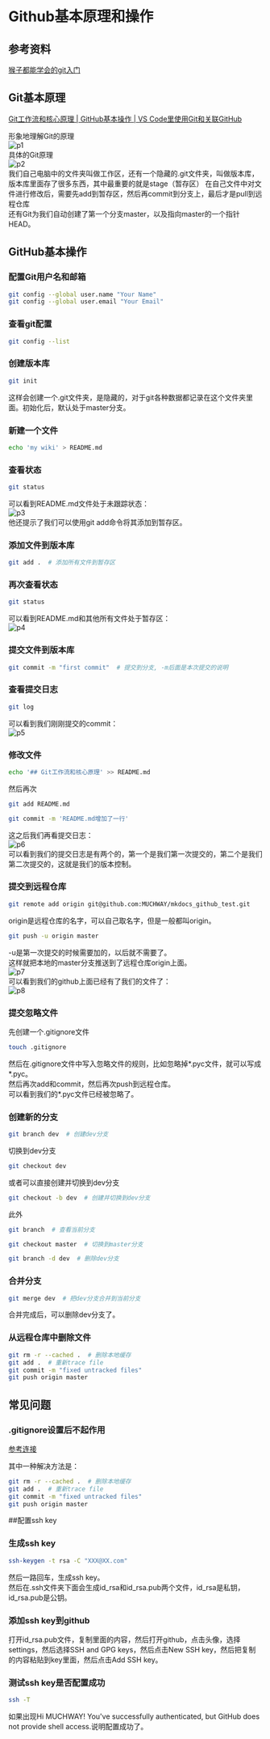 # Github基本原理和操作

## 参考资料
[猴子都能学会的git入门](https://backlog.com/git-tutorial/cn/)


## Git基本原理
[Git工作流和核心原理 | GitHub基本操作 | VS Code里使用Git和关联GitHub](https://www.bilibili.com/video/BV1r3411F7kn/?spm_id_from%253D333.337.search-card.all.click)

形象地理解Git的原理<br>
![p1](./github_images/p1.png)<br>
具体的Git原理<br>
![p2](./github_images/p2.png "Git原理")<br>
我们自己电脑中的文件夹叫做工作区，还有一个隐藏的.git文件夹，叫做版本库，版本库里面存了很多东西，其中最重要的就是stage（暂存区）<bar>
在自己文件中对文件进行修改后，需要先add到暂存区，然后再commit到分支上，最后才是pull到远程仓库<br>
还有Git为我们自动创建了第一个分支master，以及指向master的一个指针HEAD。<br> 
<!-- ![image](./github_images/p1.png) -->
## GitHub基本操作
### 配置Git用户名和邮箱
```bash
git config --global user.name "Your Name"
git config --global user.email "Your Email"
```
### 查看git配置
```bash
git config --list
```


### 创建版本库
```bash
git init
```
这样会创建一个.git文件夹，是隐藏的，对于git各种数据都记录在这个文件夹里面。初始化后，默认处于master分支。

### 新建一个文件
```bash
echo 'my wiki' > README.md
```

### 查看状态
```bash
git status
```
可以看到README.md文件处于未跟踪状态：<br>
![p3](./github_images/p3.png "未跟踪状态")<br>
他还提示了我们可以使用git add命令将其添加到暂存区。<br>

### 添加文件到版本库
```bash
git add .  # 添加所有文件到暂存区
```

### 再次查看状态
```bash
git status
```
可以看到README.md和其他所有文件处于暂存区：<br>
![p4](./github_images/p4.png "暂存区")<br>

### 提交文件到版本库
```bash
git commit -m "first commit"  # 提交到分支, -m后面是本次提交的说明
```

### 查看提交日志
```bash 
git log
```
可以看到我们刚刚提交的commit：<br>
![p5](./github_images/p5.png "提交日志")<br>

### 修改文件
```bash
echo '## Git工作流和核心原理' >> README.md
```
然后再次
```bash
git add README.md
```
```bash
git commit -m 'README.md增加了一行'
```
这之后我们再看提交日志：<br>
![p6](./github_images/p6.png "提交日志")<br>
可以看到我们的提交日志是有两个的，第一个是我们第一次提交的，第二个是我们第二次提交的，这就是我们的版本控制。<br>

### 提交到远程仓库
```bash
git remote add origin git@github.com:MUCHWAY/mkdocs_github_test.git
```
origin是远程仓库的名字，可以自己取名字，但是一般都叫origin。<br>
```bash
git push -u origin master
```
-u是第一次提交的时候需要加的，以后就不需要了。<br>
这样就把本地的master分支推送到了远程仓库origin上面。<br>
![p7](./github_images/p7.png "推送到远程仓库")<br>
可以看到我们的github上面已经有了我们的文件了：<br>
![p8](./github_images/p8.png "github上的文件")<br>

### 提交忽略文件
先创建一个.gitignore文件
```bash
touch .gitignore
```
然后在.gitignore文件中写入忽略文件的规则，比如忽略掉*.pyc文件，就可以写成*.pyc。<br>
然后再次add和commit，然后再次push到远程仓库。<br>
可以看到我们的*.pyc文件已经被忽略了。<br>


### 创建新的分支
```bash
git branch dev  # 创建dev分支
```
切换到dev分支
```bash
git checkout dev
```
或者可以直接创建并切换到dev分支 
```bash
git checkout -b dev  # 创建并切换到dev分支
```
此外
```bash 
git branch  # 查看当前分支
```
```bash 
git checkout master  # 切换到master分支
```
```bash
git branch -d dev  # 删除dev分支
```

### 合并分支
```bash
git merge dev  # 把dev分支合并到当前分支
```
合并完成后，可以删除dev分支了。<br>
### 

### 从远程仓库中删除文件
```bash
git rm -r --cached .  # 删除本地缓存
git add .  # 重新trace file
git commit -m "fixed untracked files"
git push origin master
```

## 常见问题
### .gitignore设置后不起作用
[参考连接](https://lanyue.blog.csdn.net/article/details/119578464?spm%253D1001.2101.3001.6650.1%2526utm_medium%253Ddistribute.pc_relevant.none-task-blog-2~default~CTRLIST~Rate-1-119578464-blog-122837214.235%255Ev38%255Epc_relevant_anti_t3%2526depth_1-utm_source%253Ddistribute.pc_relevant.none-task-blog-2~default~CTRLIST~Rate-1-119578464-blog-122837214.235%255Ev38%255Epc_relevant_anti_t3%2526utm_relevant_index%253D2)

其中一种解决方法是：
```bash
git rm -r --cached .  # 删除本地缓存
git add .  # 重新trace file
git commit -m "fixed untracked files"
git push origin master
```

##配置ssh key
### 生成ssh key
```bash
ssh-keygen -t rsa -C "XXX@XX.com"
```
然后一路回车，生成ssh key。<br>
然后在.ssh文件夹下面会生成id_rsa和id_rsa.pub两个文件，id_rsa是私钥，id_rsa.pub是公钥。<br>

### 添加ssh key到github
打开id_rsa.pub文件，复制里面的内容，然后打开github，点击头像，选择settings，然后选择SSH and GPG keys，然后点击New SSH key，然后把复制的内容粘贴到key里面，然后点击Add SSH key。<br>

### 测试ssh key是否配置成功
```bash
ssh -T
```
如果出现Hi MUCHWAY! You've successfully authenticated, but GitHub does not provide shell access.说明配置成功了。<br>



